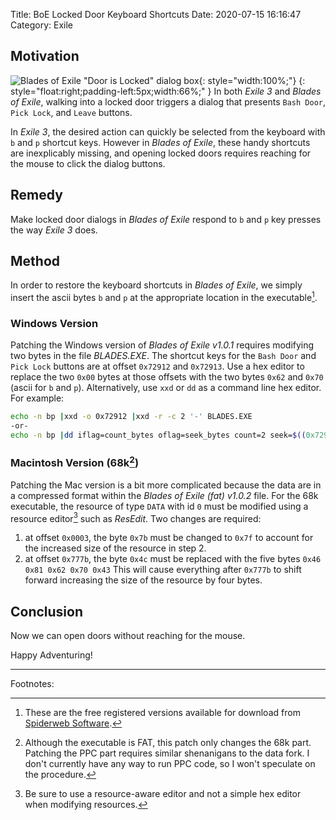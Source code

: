 Title:  BoE Locked Door Keyboard Shortcuts
Date:   2020-07-15 16:16:47
Category: Exile

Motivation
----------------

![Blades of Exile "Door is Locked" dialog box]({static}/images/locked_door.png){: style="width:100%;"}
{: style="float:right;padding-left:5px;width:66%;" }
In both *Exile 3* and *Blades of Exile*, walking into a locked door triggers a
dialog that presents `Bash Door`, `Pick Lock`, and `Leave` buttons.

In *Exile 3*, the desired action can quickly be selected from the keyboard with
`b` and `p` shortcut keys. However in *Blades of Exile*, these handy shortcuts
are inexplicably missing, and opening locked doors requires reaching for the
mouse to click the dialog buttons.


Remedy
----------------

Make locked door dialogs in *Blades of Exile* respond to `b` and `p` key presses the
way *Exile 3* does.

Method
----------------

In order to restore the keyboard shortcuts in *Blades of Exile*, we simply insert
the ascii bytes `b` and `p` at the appropriate location in the executable[^1].

### Windows Version

Patching the Windows version of *Blades of Exile v1.0.1* requires modifying two
bytes in the file *BLADES.EXE*. The shortcut keys for the `Bash Door` and `Pick
Lock` buttons are at offset `0x72912` and `0x72913`. Use a hex editor to replace
the two `0x00` bytes at those offsets with the two bytes `0x62` and `0x70`
(ascii for `b` and `p`). Alternatively, use `xxd` or `dd` as a command line hex
editor. For example:

~~~bash
echo -n bp |xxd -o 0x72912 |xxd -r -c 2 '-' BLADES.EXE
-or-
echo -n bp |dd iflag=count_bytes oflag=seek_bytes count=2 seek=$((0x72912)) conv=notrunc of=BLADES.EXE
~~~

### Macintosh Version (68k[^2])

Patching the Mac version is a bit more complicated because the data are in a
compressed format within the *Blades of Exile (fat) v1.0.2* file. For the 68k
executable, the resource of type `DATA` with id `0` must be modified using a
resource editor[^3] such as *ResEdit*. Two changes are required:

1. at offset `0x0003`, the byte `0x7b` must be changed to `0x7f` to account
   for the increased size of the resource in step 2.
2. at offset `0x777b`, the byte `0x4c` must be replaced with the five bytes
   `0x46 0x81 0x62 0x70 0x43` This will cause everything after `0x777b` to
   shift forward increasing the size of the resource by four bytes.

Conclusion
----------------

Now we can open doors without reaching for the mouse.

Happy Adventuring!

----------------
Footnotes:

[^1]: These are the free registered versions available for download from
      [Spiderweb Software](http://spiderwebsoftware.com/productsOld.html).

[^2]: Although the executable is FAT, this patch only changes the 68k part.
      Patching the PPC part requires similar shenanigans to the data fork.
      I don't currently have any way to run PPC code, so I won't speculate on
      the procedure.

[^3]: Be sure to use a resource-aware editor and not a simple hex editor when
      modifying resources.
